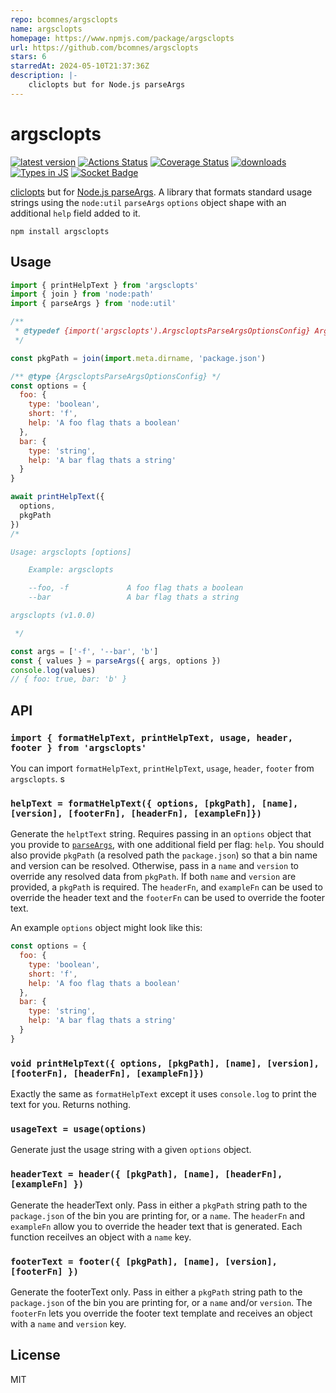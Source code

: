 ```yaml
---
repo: bcomnes/argsclopts
name: argsclopts
homepage: https://www.npmjs.com/package/argsclopts
url: https://github.com/bcomnes/argsclopts
stars: 6
starredAt: 2024-05-10T21:37:36Z
description: |-
    cliclopts but for Node.js parseArgs
---
```


# argsclopts
[![latest version](https://img.shields.io/npm/v/argsclopts.svg)](https://www.npmjs.com/package/argsclopts)
[![Actions Status](https://github.com/bcomnes/argsclopts/workflows/tests/badge.svg)](https://github.com/bcomnes/argsclopts/actions)
[![Coverage Status](https://coveralls.io/repos/github/bcomnes/argsclopts/badge.svg?branch=master)](https://coveralls.io/github/bcomnes/argsclopts?branch=master)
[![downloads](https://img.shields.io/npm/dm/argsclopts.svg)](https://npmtrends.com/argsclopts)
[![Types in JS](https://img.shields.io/badge/types_in_js-yes-brightgreen)](https://github.com/voxpelli/types-in-js)
[![Socket Badge](https://socket.dev/api/badge/npm/package/argsclopts)](https://socket.dev/npm/package/argsclopts)

[cliclopts](https://github.com/finnp/cliclopts) but for [Node.js parseArgs](https://nodejs.org/api/util.html#utilparseargsconfig). A library that formats standard usage strings using the `node:util` `parseArgs` `options` object shape with an additional `help` field added to it.

```
npm install argsclopts
```

## Usage

``` js
import { printHelpText } from 'argsclopts'
import { join } from 'node:path'
import { parseArgs } from 'node:util'

/**
 * @typedef {import('argsclopts').ArgscloptsParseArgsOptionsConfig} ArgscloptsParseArgsOptionsConfig
 */

const pkgPath = join(import.meta.dirname, 'package.json')

/** @type {ArgscloptsParseArgsOptionsConfig} */
const options = {
  foo: {
    type: 'boolean',
    short: 'f',
    help: 'A foo flag thats a boolean'
  },
  bar: {
    type: 'string',
    help: 'A bar flag thats a string'
  }
}

await printHelpText({
  options,
  pkgPath
})
/*

Usage: argsclopts [options]

    Example: argsclopts

    --foo, -f             A foo flag thats a boolean
    --bar                 A bar flag thats a string

argsclopts (v1.0.0)

 */

const args = ['-f', '--bar', 'b']
const { values } = parseArgs({ args, options })
console.log(values)
// { foo: true, bar: 'b' }
```

## API

### `import { formatHelpText, printHelpText, usage, header, footer } from 'argsclopts'`

You can import `formatHelpText`, `printHelpText`, `usage`, `header`, `footer` from `argsclopts`.
s
### `helpText = formatHelpText({ options, [pkgPath], [name], [version], [footerFn], [headerFn], [exampleFn]})`

Generate the `helptText` string. Requires passing in an `options` object that you provide to [`parseArgs`](https://nodejs.org/api/util.html#utilparseargsconfig), with one additional field per flag: `help`. You should also provide `pkgPath` (a resolved path the `package.json`) so that a bin name and version can be resolved. Otherwise, pass in a `name` and `version` to override any resolved data from `pkgPath`. If both  `name` and `version` are provided, a `pkgPath` is required. The `headerFn`, and `exampleFn` can be used to override the header text and the `footerFn` can be used to override the footer text.

An example `options` object might look like this:

```js
const options = {
  foo: {
    type: 'boolean',
    short: 'f',
    help: 'A foo flag thats a boolean'
  },
  bar: {
    type: 'string',
    help: 'A bar flag thats a string'
  }
}
```


### `void printHelpText({ options, [pkgPath], [name], [version], [footerFn], [headerFn], [exampleFn]})`

Exactly the same as `formatHelpText` except it uses `console.log` to print the text for you. Returns nothing.

### `usageText = usage(options)`

Generate just the usage string with a given `options` object.

### `headerText = header({ [pkgPath], [name], [headerFn], [exampleFn] })`

Generate the headerText only. Pass in either a `pkgPath` string path to the `package.json` of the bin you are printing for, or a `name`. The `headerFn` and `exampleFn` allow you to override the header text that is generated. Each function receilves an object with a `name` key.

### `footerText = footer({ [pkgPath], [name], [version], [footerFn] })`

Generate the footerText only. Pass in either a `pkgPath` string path to the `package.json` of the bin you are printing for, or a `name` and/or `version`. The `footerFn` lets you override the footer text template and receives an object with a `name` and `version` key.

## License

MIT

